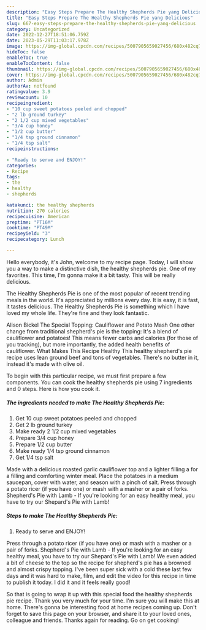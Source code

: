 ```yaml
---
description: "Easy Steps Prepare The Healthy Shepherds Pie yang Delicious"
title: "Easy Steps Prepare The Healthy Shepherds Pie yang Delicious"
slug: 667-easy-steps-prepare-the-healthy-shepherds-pie-yang-delicious
category: Uncategorized
date: 2022-12-27T18:51:06.759Z
date: 2023-05-29T11:03:17.978Z
image: https://img-global.cpcdn.com/recipes/5007905659027456/680x482cq70/the-healthy-shepherds-pie-recipe-main-photo.jpg
hideToc: false
enableToc: true
enableTocContent: false
thumbnail: https://img-global.cpcdn.com/recipes/5007905659027456/680x482cq70/the-healthy-shepherds-pie-recipe-main-photo.jpg
cover: https://img-global.cpcdn.com/recipes/5007905659027456/680x482cq70/the-healthy-shepherds-pie-recipe-main-photo.jpg
author: Admin
authorAv: notfound
ratingvalue: 3.9
reviewcount: 10
recipeingredient:
- "10 cup sweet potatoes peeled and chopped"
- "2 lb ground turkey"
- "2 1/2 cup mixed vegetables"
- "3/4 cup honey"
- "1/2 cup butter"
- "1/4 tsp ground cinnamon"
- "1/4 tsp salt"
recipeinstructions:

- "Ready to serve and ENJOY!"
categories:
- Recipe
tags:
- the
- healthy
- shepherds

katakunci: the healthy shepherds 
nutrition: 270 calories
recipecuisine: American
preptime: "PT16M"
cooktime: "PT49M"
recipeyield: "3"
recipecategory: Lunch

---
```



Hello everybody, it's John, welcome to my recipe page. Today, I will show you a way to make a distinctive dish, the healthy shepherds pie. One of my favorites. This time, I'm gonna make it a bit tasty. This will be really delicious.

The Healthy Shepherds Pie is one of the most popular of recent trending meals in the world. It's appreciated by millions every day. It is easy, it is fast, it tastes delicious. The Healthy Shepherds Pie is something which I have loved my whole life. They're fine and they look fantastic.

Alison Bickel The Special Topping: Cauliflower and Potato Mash One other change from traditional shepherd&#39;s pie is the topping: It&#39;s a blend of cauliflower and potatoes! This means fewer carbs and calories (for those of you tracking), but more importantly, the added health benefits of cauliflower. What Makes This Recipe Healthy This healthy shepherd&#39;s pie recipe uses lean ground beef and tons of vegetables. There&#39;s no butter in it, instead it&#39;s made with olive oil.


To begin with this particular recipe, we must first prepare a few components. You can cook the healthy shepherds pie using 7 ingredients and 0 steps. Here is how you cook it.

<!--inarticleads1-->

##### The ingredients needed to make The Healthy Shepherds Pie:

1. Get 10 cup sweet potatoes peeled and chopped
1. Get 2 lb ground turkey
1. Make ready 2 1/2 cup mixed vegetables
1. Prepare 3/4 cup honey
1. Prepare 1/2 cup butter
1. Make ready 1/4 tsp ground cinnamon
1. Get 1/4 tsp salt


Made with a delicious roasted garlic cauliflower top and a lighter filling a for a filling and comforting winter meal. Place the potatoes in a medium saucepan, cover with water, and season with a pinch of salt. Press through a potato ricer (if you have one) or mash with a masher or a pair of forks. Shepherd&#39;s Pie with Lamb - If you&#39;re looking for an easy healthy meal, you have to try our Shepard&#39;s Pie with Lamb! 

<!--inarticleads2-->

##### Steps to make The Healthy Shepherds Pie:


1. Ready to serve and ENJOY!

Press through a potato ricer (if you have one) or mash with a masher or a pair of forks. Shepherd&#39;s Pie with Lamb - If you&#39;re looking for an easy healthy meal, you have to try our Shepard&#39;s Pie with Lamb! We even added a bit of cheese to the top so the recipe for shepherd&#39;s pie has a browned and almost crispy topping. I&#39;ve been super sick with a cold these last few days and it was hard to make, film, and edit the video for this recipe in time to publish it today. I did it and it feels really good! 

So that is going to wrap it up with this special food the healthy shepherds pie recipe. Thank you very much for your time. I'm sure you will make this at home. There's gonna be interesting food at home recipes coming up. Don't forget to save this page on your browser, and share it to your loved ones, colleague and friends. Thanks again for reading. Go on get cooking!
